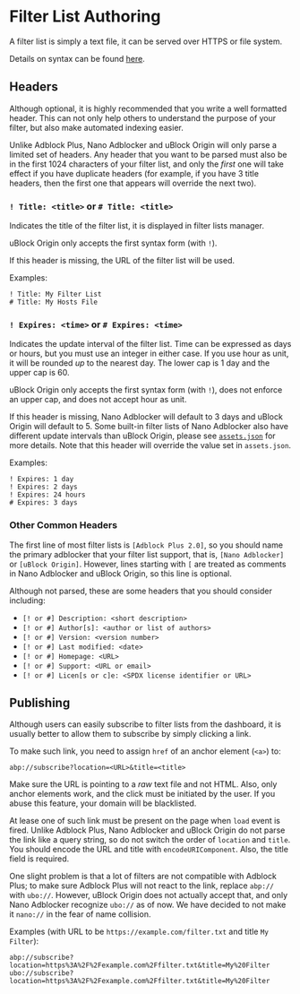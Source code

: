 # Filter List Authoring

A filter list is simply a text file, it can be served over HTTPS or file system.

Details on syntax can be found [here](/notes/filter-syntax.MD#filter-syntax).

## Headers

Although optional, it is highly recommended that you write a well formatted
header. This can not only help others to understand the purpose of your filter,
but also make automated indexing easier.

Unlike Adblock Plus, Nano Adblocker and uBlock Origin will only parse a limited
set of headers. Any header that you want to be parsed must also be in the first
1024 characters of your filter list, and only the *first* one will take effect
if you have duplicate headers (for example, if you have 3 title headers, then
the first one that appears will override the next two).

### `! Title: <title>` or `# Title: <title>`

Indicates the title of the filter list, it is displayed in filter lists manager.

uBlock Origin only accepts the first syntax form (with `!`).

If this header is missing, the URL of the filter list will be used.

Examples: 
```
! Title: My Filter List
# Title: My Hosts File
```

### `! Expires: <time>` or `# Expires: <time>`

Indicates the update interval of the filter list. Time can be expressed as days
or hours, but you must use an integer in either case. If you use hour as unit,
it will be rounded *up* to the nearest day. The lower cap is 1 day and the upper
cap is 60.

uBlock Origin only accepts the first syntax form (with `!`), does not enforce
an upper cap, and does not accept hour as unit.

If this header is missing, Nano Adblocker will default to 3 days and uBlock
Origin will default to 5. Some built-in filter lists of Nano Adblocker
also have different update intervals than uBlock Origin, please see
[`assets.json`](/assets/assets.json) for more details. Note that this header
will override the value set in `assets.json`.

Examples:
```
! Expires: 1 day
! Expires: 2 days
! Expires: 24 hours
# Expires: 3 days
```

### Other Common Headers

The first line of most filter lists is `[Adblock Plus 2.0]`, so you should name
the primary adblocker that your filter list support, that is, `[Nano Adblocker]`
or `[uBlock Origin]`. However, lines starting with `[` are treated as comments
in Nano Adblocker and uBlock Origin, so this line is optional.

Although not parsed, these are some headers that you should consider including:
- `[! or #] Description: <short description>`
- `[! or #] Author[s]: <author or list of authors>`
- `[! or #] Version: <version number>`
- `[! or #] Last modified: <date>`
- `[! or #] Homepage: <URL>`
- `[! or #] Support: <URL or email>`
- `[! or #] Licen[s or c]e: <SPDX license identifier or URL>`

## Publishing

Although users can easily subscribe to filter lists from the dashboard, it is
usually better to allow them to subscribe by simply clicking a link.

To make such link, you need to assign `href` of an anchor element (`<a>`) to:
```
abp://subscribe?location=<URL>&title=<title>
```

Make sure the URL is pointing to a *raw* text file and not HTML. Also, only
anchor elements work, and the click must be initiated by the user. If you abuse
this feature, your domain will be blacklisted.

At lease one of such link must be present on the page when `load` event is
fired. Unlike Adblock Plus, Nano Adblocker and uBlock Origin do not parse the
link like a query string, so do not switch the order of `location` and `title`.
You should encode the URL and title with `encodeURIComponent`. Also, the title
field is required.

One slight problem is that a lot of filters are not compatible with Adblock
Plus; to make sure Adblock Plus will not react to the link, replace `abp://`
with `ubo://`. However, uBlock Origin does not actually accept that, and only
Nano Adblocker recognize `ubo://` as of now. We have decided to not make it
`nano://` in the fear of name collision.

Examples (with URL to be `https://example.com/filter.txt` and title `My
Filter`):
```
abp://subscribe?location=https%3A%2F%2Fexample.com%2Ffilter.txt&title=My%20Filter
ubo://subscribe?location=https%3A%2F%2Fexample.com%2Ffilter.txt&title=My%20Filter
```
